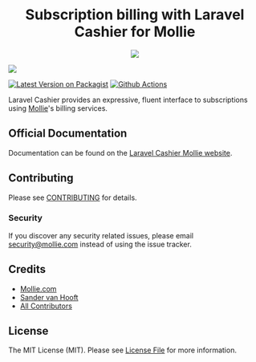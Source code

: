 <h1 align="center">Subscription billing with Laravel Cashier for Mollie</h1>
<p align="center">
  <img src="https://www.cashiermollie.com/assets/img/laravelcashiermollie.a7bde0e4.jpg"/>
</p>


<img src="https://info.mollie.com/hubfs/github/laravel-cashier/editorLaravel.jpg" />

[![Latest Version on Packagist](https://img.shields.io/packagist/v/mollie/laravel-cashier-mollie.svg?style=flat-square)](https://packagist.org/packages/mollie/laravel-cashier-mollie)
[![Github Actions](https://github.com/mollie/laravel-cashier-mollie/workflows/tests/badge.svg)](https://github.com/mollie/laravel-cashier-mollie/actions)

Laravel Cashier provides an expressive, fluent interface to subscriptions using [Mollie](https://www.mollie.com)'s billing services.

## Official Documentation
Documentation can be found on the [Laravel Cashier Mollie website](https://www.cashiermollie.com/).

## Contributing

Please see [CONTRIBUTING](CONTRIBUTING.md) for details.

### Security

If you discover any security related issues, please email security@mollie.com instead of using the issue tracker.

## Credits

- [Mollie.com](https://www.mollie.com)
- [Sander van Hooft](https://github.com/sandervanhooft)
- [All Contributors](../../contributors)

## License

The MIT License (MIT). Please see [License File](LICENSE.md) for more information.
